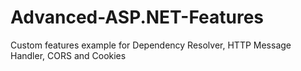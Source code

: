 # Advanced-ASP.NET-Features
Custom features example for Dependency Resolver, HTTP Message Handler, CORS and Cookies
